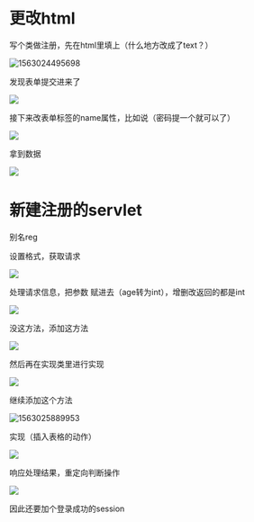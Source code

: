 # 更改html

写个类做注册，先在html里填上（什么地方改成了text？）

![1563024495698](C:\Users\RuicyQuan\AppData\Roaming\Typora\typora-user-images\1563024495698.png)

发现表单提交进来了

![](https://sumomoriaty.oss-cn-beijing.aliyuncs.com/markdown/20190713213207.png)

接下来改表单标签的name属性，比如说（密码提一个就可以了） 

![](https://sumomoriaty.oss-cn-beijing.aliyuncs.com/markdown/20190713213322.png)

拿到数据

![](https://sumomoriaty.oss-cn-beijing.aliyuncs.com/markdown/20190713213617.png)

# 新建注册的servlet

别名reg

设置格式，获取请求

![](https://sumomoriaty.oss-cn-beijing.aliyuncs.com/markdown/20190713213933.png)

处理请求信息，把参数 赋进去（age转为int），增删改返回的都是int

![](https://sumomoriaty.oss-cn-beijing.aliyuncs.com/markdown/20190713214529.png)

没这方法，添加这方法

![](https://sumomoriaty.oss-cn-beijing.aliyuncs.com/markdown/20190713214611.png)

然后再在实现类里进行实现

![](https://sumomoriaty.oss-cn-beijing.aliyuncs.com/markdown/20190713214730.png)

继续添加这个方法

![1563025889953](C:\Users\RuicyQuan\AppData\Roaming\Typora\typora-user-images\1563025889953.png)

实现（插入表格的动作）

![](https://sumomoriaty.oss-cn-beijing.aliyuncs.com/markdown/20190713215504.png)

响应处理结果，重定向判断操作

![](https://sumomoriaty.oss-cn-beijing.aliyuncs.com/markdown/20190713220601.png)

因此还要加个登录成功的session